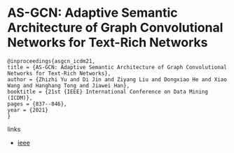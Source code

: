 # AS-GCN: Adaptive Semantic Architecture of Graph Convolutional Networks for Text-Rich Networks

```
@inproceedings{asgcn_icdm21,
title = {AS-GCN: Adaptive Semantic Architecture of Graph Convolutional Networks for Text-Rich Networks},
author = {Zhizhi Yu and Di Jin and Ziyang Liu and Dongxiao He and Xiao Wang and Hanghang Tong and Jiawei Han},
booktitle = {21st {IEEE} International Conference on Data Mining (ICDM)},
pages = {837--846},
year = {2021}
}
```

links
- [ieee](https://ieeexplore.ieee.org/document/9679149)
